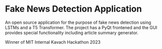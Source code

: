 # Fake News Detection Application

An open source application for the purpose of fake news detection using LSTMs and a T5 Transformer. The project has a PyQt frontened and the GUI provides special functionality including article summary generator. 
<br />

Winner of MIT Internal Kavach Hackathon 2023

